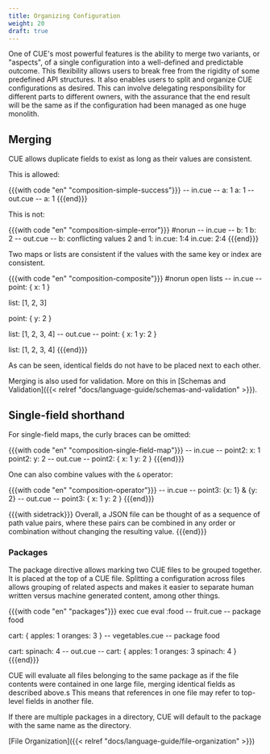 ```yaml
---
title: Organizing Configuration
weight: 20
draft: true
---
```


One of CUE's most powerful features is the ability to merge two variants, or
"aspects", of a single configuration into a well-defined and predictable
outcome. This flexibility allows users to break free from the rigidity of some
predefined API structures. It also enables users to split and organize CUE
configurations as desired. This can involve delegating responsibility for
different parts to different owners, with the assurance that the end result will
be the same as if the configuration had been managed as one huge monolith.

## Merging

CUE allows duplicate fields to exist as long as their values are consistent.

This is allowed:

{{{with code "en" "composition-simple-success"}}}
-- in.cue --
a: 1
a: 1
-- out.cue --
a: 1
{{{end}}}

This is not:

{{{with code "en" "composition-simple-error"}}}
#norun
-- in.cue --
b: 1
b: 2
-- out.cue --
b: conflicting values 2 and 1:
    in.cue: 1:4
    in.cue: 2:4
{{{end}}}

Two maps or lists are consistent if the values with the same key or index are
consistent.

{{{with code "en" "composition-composite"}}}
#norun open lists
-- in.cue --
point: {
	x: 1
}

list: [1, 2, 3]

point: {
	y: 2
}

list: [1, 2, 3, 4]
-- out.cue --
point: {
    x: 1
    y: 2
}

list: [1, 2, 3, 4]
{{{end}}}

As can be seen, identical fields do not have to be placed next to each other.

Merging is also used for validation.
More on this in
[Schemas and Validation]({{< relref "docs/language-guide/schemas-and-validation" >}}).

## Single-field shorthand

For single-field maps, the curly braces can be omitted:

{{{with code "en" "composition-single-field-map"}}}
-- in.cue --
point2: x: 1
point2: y: 2
-- out.cue --
point2: {
    x: 1
    y: 2
}
{{{end}}}

One can also combine values with the `&` operator:

{{{with code "en" "composition-operator"}}}
-- in.cue --
point3: {x: 1} & {y: 2}
-- out.cue --
point3: {
    x: 1
    y: 2
}
{{{end}}}

{{{with sidetrack}}}
Overall, a JSON file can be thought of as a sequence of path value pairs, where
these pairs can be combined in any order or combination without changing the
resulting value.
{{{end}}}

### Packages

The package directive allows marking two CUE files to be grouped together.
It is placed at the top of a CUE file.
Splitting a configuration across files allows grouping of related aspects and
makes it easier to separate human written versus machine generated content,
among other things.

{{{with code "en" "packages"}}}
exec cue eval :food
-- fruit.cue --
package food

cart: {
	apples:  1
	oranges: 3
}
-- vegetables.cue --
package food

cart: spinach: 4
-- out.cue --
cart: {
	apples:  1
	oranges: 3
	spinach: 4
}
{{{end}}}

CUE will evaluate all files belonging to the same package as if the file
contents were contained in one large file, merging identical fields as described
above.s This means that references in one file may refer to top-level fields in
another file.

<!-- TODO: add link to references -->

If there are multiple packages in a directory, CUE will default to the package
with the same name as the directory.

[File Organization]({{< relref "docs/language-guide/file-organization" >}})
